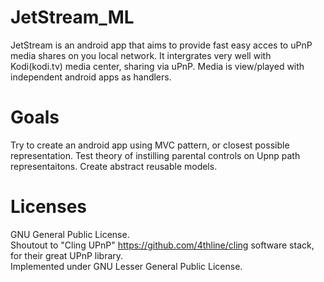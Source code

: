 # JetStream_ML
JetStream is an android app that aims to provide fast easy acces to uPnP media shares on you local network.
It intergrates very well with Kodi(kodi.tv) media center, sharing via uPnP.
Media is view/played with independent android apps as handlers.

# Goals
Try to create an android app using MVC pattern, or closest possible representation.
Test theory of instilling parental controls on Upnp path representaitons.
Create abstract reusable models.

# Licenses
GNU General Public License.</br>
Shoutout to "Cling UPnP" https://github.com/4thline/cling software stack, for their great UPnP library.</br>
Implemented under GNU Lesser General Public License.

